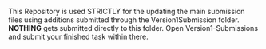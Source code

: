 This Repository is used STRICTLY for the updating the main submission files using additions submitted through the Version1Submission folder. **NOTHING** gets submitted directly to this folder. Open Version1-Submissions and submit your finished task within there.
